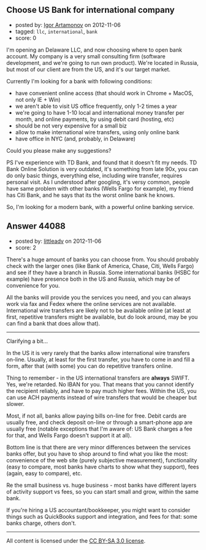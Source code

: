 ## Choose US Bank for international company

- posted by: [Igor Artamonov](https://stackexchange.com/users/-1/21331-igor-artamonov) on 2012-11-06
- tagged: `llc`, `international`, `bank`
- score: 0

I'm opening an Delaware LLC, and now choosing where to open bank account. My company is a very small consulting firm (software development, and we're going to run own product). We're located in Russia, but most of our client are from the US, and it's our target market.

Currently I'm looking for a bank with following conditions:

 - have convenient online access (that should work in Chrome + MacOS, not only IE + Win)
 - we aren't able to visit US office frequently, only 1-2 times a year
 - we're going to have 1-10 local and international money transfer per month, and online payments, by using debit card (hosting, etc)
 - should be not very expensive for a small biz
 - allow to make international wire transfers, using only online bank
 - have office in NYC (and, probably, in Delaware)

Could you please make any suggestions?

PS I've experience with TD Bank, and found that it doesn't fit my needs. TD Bank Online Solution is very outdated, it's something from late 90x, you can do only basic things, everything else, including wire transfer, requires personal visit. As I understood after googling, it's versy common, people have same problem with other banks (Wells Fargo for example), my friend has Citi Bank, and he says that its the worst online bank he knows. 

So, I'm looking for a modern bank, with a powerful online banking service.


## Answer 44088

- posted by: [littleadv](https://stackexchange.com/users/-1/13808-littleadv) on 2012-11-06
- score: 2

There's a huge amount of banks you can choose from. You should probably check with the larger ones (like Bank of America, Chase, Citi, Wells Fargo) and see if they have a branch in Russia. Some international banks (HSBC for example) have presence both in the US and Russia, which may be of convenience for you.

All the banks will provide you the services you need, and you can always work via fax and Fedex where the online services are not available. International wire transfers are likely not to be available online (at least at first, repetitive transfers might be available, but do look around, may be you can find a bank that does allow that).

----

Clarifying a bit...

In the US it is very rarely that the banks allow international wire transfers on-line. Usually, at least for the first transfer, you have to come in and fill a form, after that (with some) you can do repetitive transfers online.

Thing to remember - in the US international transfers are **always** SWIFT. Yes, we're retarded. No IBAN for you. That means that you cannot identify the recipient reliably, and have to pay much higher fees. Within the US, you can use ACH payments instead of wire transfers that would be cheaper but slower.

Most, if not all, banks allow paying bills on-line for free. Debit cards are usually free, and check deposit on-line or through a smart-phone app are usually free (notable exceptions that I'm aware of: US Bank charges a fee for that, and Wells Fargo doesn't support it at all).

Bottom line is that there are very minor differences between the services banks offer, but you have to shop around to find what you like the most: convenience of the web site (purely subjective measurement), functionality (easy to compare, most banks have charts to show what they support), fees (again, easy to compare), etc.

Re the small business vs. huge business - most banks have different layers of activity support vs fees, so you can start small and grow, within the same bank.

If you're hiring a US accountant/bookkeeper, you might want to consider things such as QuickBooks support and integration, and fees for that: some banks charge, others don't.



---

All content is licensed under the [CC BY-SA 3.0 license](https://creativecommons.org/licenses/by-sa/3.0/).
